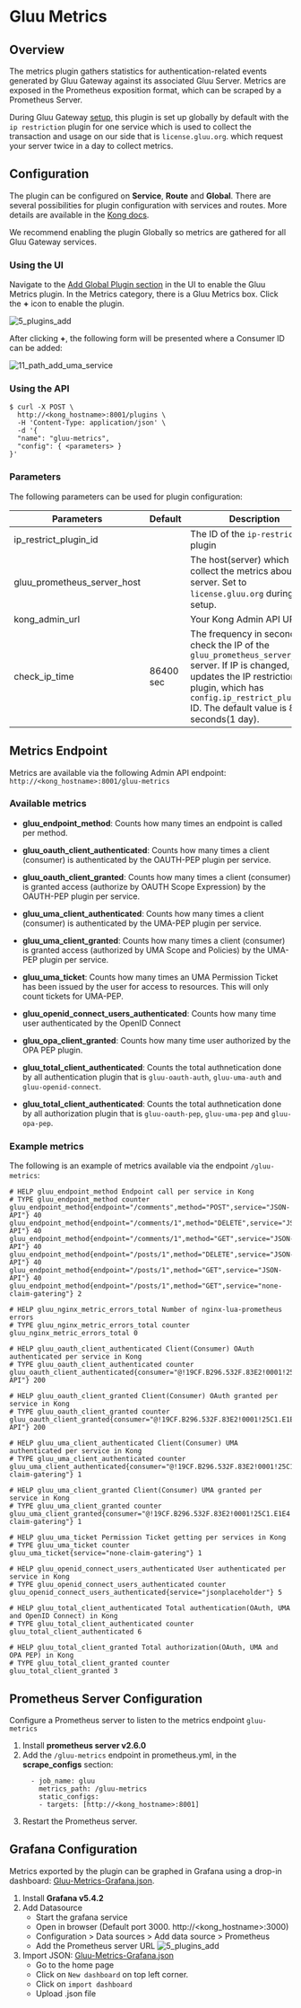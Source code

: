 # Gluu Metrics
## Overview
The metrics plugin gathers statistics for authentication-related events generated by Gluu Gateway against its associated Gluu Server. Metrics are exposed in the Prometheus exposition format, which can be scraped by a Prometheus Server.

During Gluu Gateway [setup](../../installation), this plugin is set up globally by default with the `ip restriction` plugin for one service which is used to collect the transaction and usage on our side that is `license.gluu.org`. which request your server twice in a day to collect metrics.

## Configuration

The plugin can be configured on **Service**, **Route** and **Global**. There are several possibilities for plugin configuration with services and routes. More details are available in the [Kong docs](https://docs.konghq.com/0.14.x/admin-api/#precedence).

We recommend enabling the plugin Globally so metrics are gathered for all Gluu Gateway services.

### Using the UI

Navigate to the [Add Global Plugin section](../admin-gui/#add-plugin) in the UI to enable the Gluu Metrics plugin. In the Metrics category, there is a Gluu Metrics box. Click the **+** icon to enable the plugin.

![5_plugins_add](../img/14_metrics_plugin_add.png)

After clicking **+**, the following form will be presented where a Consumer ID can be added:

![11_path_add_uma_service](../img/14_gluu_metrics_add_globally.png)

### Using the API

```
$ curl -X POST \
  http://<kong_hostname>:8001/plugins \
  -H 'Content-Type: application/json' \
  -d '{
  "name": "gluu-metrics",
  "config": { <parameters> }
}'
```

### Parameters

The following parameters can be used for plugin configuration:  

|Parameters|Default|Description|
|-------------|-------|-----------|
|ip_restrict_plugin_id || The ID of the `ip-restriction` plugin|
|gluu_prometheus_server_host || The host(server) which collect the metrics about your server. Set to `license.gluu.org` during setup.|
|kong_admin_url || Your Kong Admin API URL.|
|check_ip_time | 86400 sec| The frequency in seconds to check the IP of the `gluu_prometheus_server_host` server. If IP is changed, it updates the IP restriction plugin, which has `config.ip_restrict_plugin_id` ID. The default value is 86400 seconds(1 day).|

## Metrics Endpoint

Metrics are available via the following Admin API endpoint: `http://<kong_hostname>:8001/gluu-metrics` 

### Available metrics

- **gluu_endpoint_method**: Counts how many times an endpoint is called per method. 

- **gluu_oauth_client_authenticated**: Counts how many times a client (consumer) is authenticated by the OAUTH-PEP plugin per service.

- **gluu_oauth_client_granted**: Counts how many times a client (consumer) is granted access (authorize by OAUTH Scope Expression) by the OAUTH-PEP plugin per service.

- **gluu_uma_client_authenticated**: Counts how many times a client (consumer) is authenticated by the UMA-PEP plugin per service.

- **gluu_uma_client_granted**: Counts how many times a client (consumer) is granted access (authorized by UMA Scope and Policies) by the UMA-PEP plugin per service.

- **gluu_uma_ticket**: Counts how many times an UMA Permission Ticket has been issued by the user for access to resources. This will only count tickets for UMA-PEP.

- **gluu_openid_connect_users_authenticated**: Counts how many time user authenticated by the OpenID Connect

- **gluu_opa_client_granted**: Counts how many time user authorized by the OPA PEP plugin.

- **gluu_total_client_authenticated**: Counts the total authnetication done by all authentication plugin that is `gluu-oauth-auth`, `gluu-uma-auth` and `gluu-openid-connect`.

- **gluu_total_client_authenticated**: Counts the total authnetication done by all authorization plugin that is `gluu-oauth-pep`, `gluu-uma-pep` and `gluu-opa-pep`. 

### Example metrics  

The following is an example of metrics available via the endpoint `/gluu-metrics`: 

```
# HELP gluu_endpoint_method Endpoint call per service in Kong
# TYPE gluu_endpoint_method counter
gluu_endpoint_method{endpoint="/comments",method="POST",service="JSON-API"} 40
gluu_endpoint_method{endpoint="/comments/1",method="DELETE",service="JSON-API"} 40
gluu_endpoint_method{endpoint="/comments/1",method="GET",service="JSON-API"} 40
gluu_endpoint_method{endpoint="/posts/1",method="DELETE",service="JSON-API"} 40
gluu_endpoint_method{endpoint="/posts/1",method="GET",service="JSON-API"} 40
gluu_endpoint_method{endpoint="/posts/1",method="GET",service="none-claim-gatering"} 2

# HELP gluu_nginx_metric_errors_total Number of nginx-lua-prometheus errors
# TYPE gluu_nginx_metric_errors_total counter
gluu_nginx_metric_errors_total 0

# HELP gluu_oauth_client_authenticated Client(Consumer) OAuth authenticated per service in Kong
# TYPE gluu_oauth_client_authenticated counter
gluu_oauth_client_authenticated{consumer="@!19CF.B296.532F.83E2!0001!25C1.E1E4!0008!B9EF.436E.5D35.0C58",service="JSON-API"} 200

# HELP gluu_oauth_client_granted Client(Consumer) OAuth granted per service in Kong
# TYPE gluu_oauth_client_granted counter
gluu_oauth_client_granted{consumer="@!19CF.B296.532F.83E2!0001!25C1.E1E4!0008!B9EF.436E.5D35.0C58",service="JSON-API"} 200

# HELP gluu_uma_client_authenticated Client(Consumer) UMA authenticated per service in Kong
# TYPE gluu_uma_client_authenticated counter
gluu_uma_client_authenticated{consumer="@!19CF.B296.532F.83E2!0001!25C1.E1E4!0008!B9EF.436E.5D35.0C58",service="none-claim-gatering"} 1

# HELP gluu_uma_client_granted Client(Consumer) UMA granted per service in Kong
# TYPE gluu_uma_client_granted counter
gluu_uma_client_granted{consumer="@!19CF.B296.532F.83E2!0001!25C1.E1E4!0008!B9EF.436E.5D35.0C58",service="none-claim-gatering"} 1

# HELP gluu_uma_ticket Permission Ticket getting per services in Kong
# TYPE gluu_uma_ticket counter
gluu_uma_ticket{service="none-claim-gatering"} 1

# HELP gluu_openid_connect_users_authenticated User authenticated per service in Kong
# TYPE gluu_openid_connect_users_authenticated counter
gluu_openid_connect_users_authenticated{service="jsonplaceholder"} 5

# HELP gluu_total_client_authenticated Total authentication(OAuth, UMA and OpenID Connect) in Kong
# TYPE gluu_total_client_authenticated counter
gluu_total_client_authenticated 6

# HELP gluu_total_client_granted Total authorization(OAuth, UMA and OPA PEP) in Kong
# TYPE gluu_total_client_granted counter
gluu_total_client_granted 3

```

## Prometheus Server Configuration

Configure a Prometheus server to listen to the metrics endpoint `gluu-metrics`

1. Install **prometheus server v2.6.0**      
1. Add the `/gluu-metrics` endpoint in prometheus.yml, in the **scrape_configs** section:      
   ```
     - job_name: gluu
       metrics_path: /gluu-metrics
       static_configs:
       - targets: [http://<kong_hostname>:8001]
   ```
1. Restart the Prometheus server.   

## Grafana Configuration

Metrics exported by the plugin can be graphed in Grafana using a drop-in dashboard: [Gluu-Metrics-Grafana.json](https://github.com/GluuFederation/gluu-gateway/blob/version_4.0/setup/templates/Gluu-Metrics-Grafana.json).

1. Install **Grafana v5.4.2**     
1. Add Datasource     
    - Start the grafana service
    - Open in browser (Default port 3000. http://<kong_hostname>:3000)
    - Configuration > Data sources > Add data source > Prometheus
    - Add the Prometheus server URL
    ![5_plugins_add](../img/14_grafana_datasource.png)
1. Import JSON: [Gluu-Metrics-Grafana.json](https://github.com/GluuFederation/gluu-gateway/blob/version_4.0/setup/templates/Gluu-Metrics-Grafana.json)     
    - Go to the home page
    - Click on `New dashboard` on top left corner.
    - Click on `import dashboard`
    - Upload .json file
